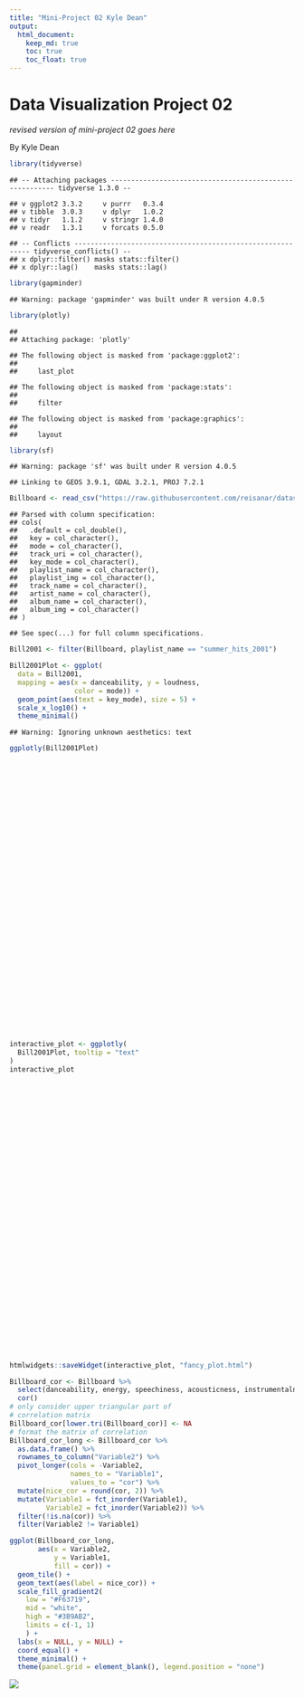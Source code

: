 ```yaml
---
title: "Mini-Project 02 Kyle Dean"
output: 
  html_document:
    keep_md: true
    toc: true
    toc_float: true
---
```


# Data Visualization Project 02

_revised version of mini-project 02 goes here_

By Kyle Dean


```r
library(tidyverse)
```

```
## -- Attaching packages -------------------------------------------------------- tidyverse 1.3.0 --
```

```
## v ggplot2 3.3.2     v purrr   0.3.4
## v tibble  3.0.3     v dplyr   1.0.2
## v tidyr   1.1.2     v stringr 1.4.0
## v readr   1.3.1     v forcats 0.5.0
```

```
## -- Conflicts ----------------------------------------------------------- tidyverse_conflicts() --
## x dplyr::filter() masks stats::filter()
## x dplyr::lag()    masks stats::lag()
```

```r
library(gapminder)
```

```
## Warning: package 'gapminder' was built under R version 4.0.5
```

```r
library(plotly)
```

```
## 
## Attaching package: 'plotly'
```

```
## The following object is masked from 'package:ggplot2':
## 
##     last_plot
```

```
## The following object is masked from 'package:stats':
## 
##     filter
```

```
## The following object is masked from 'package:graphics':
## 
##     layout
```

```r
library(sf)
```

```
## Warning: package 'sf' was built under R version 4.0.5
```

```
## Linking to GEOS 3.9.1, GDAL 3.2.1, PROJ 7.2.1
```


```r
Billboard <- read_csv("https://raw.githubusercontent.com/reisanar/datasets/master/all_billboard_summer_hits.csv")
```

```
## Parsed with column specification:
## cols(
##   .default = col_double(),
##   key = col_character(),
##   mode = col_character(),
##   track_uri = col_character(),
##   key_mode = col_character(),
##   playlist_name = col_character(),
##   playlist_img = col_character(),
##   track_name = col_character(),
##   artist_name = col_character(),
##   album_name = col_character(),
##   album_img = col_character()
## )
```

```
## See spec(...) for full column specifications.
```


```r
Bill2001 <- filter(Billboard, playlist_name == "summer_hits_2001")
```

```r
Bill2001Plot <- ggplot(
  data = Bill2001,
  mapping = aes(x = danceability, y = loudness, 
                color = mode)) +
  geom_point(aes(text = key_mode), size = 5) +
  scale_x_log10() +
  theme_minimal()
```

```
## Warning: Ignoring unknown aesthetics: text
```

```r
ggplotly(Bill2001Plot)
```

<!--html_preserve--><div id="htmlwidget-320a078cefca1c4a5418" style="width:672px;height:480px;" class="plotly html-widget"></div>
<script type="application/json" data-for="htmlwidget-320a078cefca1c4a5418">{"x":{"data":[{"x":[-0.182434630440219,-0.274905478918531,-0.329754146925876,-0.151195298948196,-0.193141970481183],"y":[-4.938,-4.95,-5.862,-6.347,-4.98],"text":["F# major<br />danceability: 0.657<br />loudness: -4.938<br />mode: major","C# major<br />danceability: 0.531<br />loudness: -4.950<br />mode: major","C major<br />danceability: 0.468<br />loudness: -5.862<br />mode: major","G major<br />danceability: 0.706<br />loudness: -6.347<br />mode: major","C major<br />danceability: 0.641<br />loudness: -4.980<br />mode: major"],"type":"scatter","mode":"markers","marker":{"autocolorscale":false,"color":"rgba(248,118,109,1)","opacity":1,"size":18.8976377952756,"symbol":"circle","line":{"width":1.88976377952756,"color":"rgba(248,118,109,1)"}},"hoveron":"points","name":"major","legendgroup":"major","showlegend":true,"xaxis":"x","yaxis":"y","hoverinfo":"text","frame":null},{"x":[-0.0414361167780325,-0.156144577376839,-0.0757207139381184,-0.224753740259764,-0.185086818724926],"y":[-4.278,-5.319,-4.386,-6.239,-7.519],"text":["G# minor<br />danceability: 0.909<br />loudness: -4.278<br />mode: minor","F minor<br />danceability: 0.698<br />loudness: -5.319<br />mode: minor","C# minor<br />danceability: 0.840<br />loudness: -4.386<br />mode: minor","F minor<br />danceability: 0.596<br />loudness: -6.239<br />mode: minor","B minor<br />danceability: 0.653<br />loudness: -7.519<br />mode: minor"],"type":"scatter","mode":"markers","marker":{"autocolorscale":false,"color":"rgba(0,191,196,1)","opacity":1,"size":18.8976377952756,"symbol":"circle","line":{"width":1.88976377952756,"color":"rgba(0,191,196,1)"}},"hoveron":"points","name":"minor","legendgroup":"minor","showlegend":true,"xaxis":"x","yaxis":"y","hoverinfo":"text","frame":null}],"layout":{"margin":{"t":26.2283105022831,"r":7.30593607305936,"b":40.1826484018265,"l":37.2602739726027},"font":{"color":"rgba(0,0,0,1)","family":"","size":14.6118721461187},"xaxis":{"domain":[0,1],"automargin":true,"type":"linear","autorange":false,"range":[-0.344170048433268,-0.0270202152706404],"tickmode":"array","ticktext":["0.5","0.6","0.7"],"tickvals":[-0.301029995663981,-0.221848749616356,-0.154901959985743],"categoryorder":"array","categoryarray":["0.5","0.6","0.7"],"nticks":null,"ticks":"","tickcolor":null,"ticklen":3.65296803652968,"tickwidth":0,"showticklabels":true,"tickfont":{"color":"rgba(77,77,77,1)","family":"","size":11.689497716895},"tickangle":-0,"showline":false,"linecolor":null,"linewidth":0,"showgrid":true,"gridcolor":"rgba(235,235,235,1)","gridwidth":0.66417600664176,"zeroline":false,"anchor":"y","title":{"text":"danceability","font":{"color":"rgba(0,0,0,1)","family":"","size":14.6118721461187}},"hoverformat":".2f"},"yaxis":{"domain":[0,1],"automargin":true,"type":"linear","autorange":false,"range":[-7.68105,-4.11595],"tickmode":"array","ticktext":["-7","-6","-5"],"tickvals":[-7,-6,-5],"categoryorder":"array","categoryarray":["-7","-6","-5"],"nticks":null,"ticks":"","tickcolor":null,"ticklen":3.65296803652968,"tickwidth":0,"showticklabels":true,"tickfont":{"color":"rgba(77,77,77,1)","family":"","size":11.689497716895},"tickangle":-0,"showline":false,"linecolor":null,"linewidth":0,"showgrid":true,"gridcolor":"rgba(235,235,235,1)","gridwidth":0.66417600664176,"zeroline":false,"anchor":"x","title":{"text":"loudness","font":{"color":"rgba(0,0,0,1)","family":"","size":14.6118721461187}},"hoverformat":".2f"},"shapes":[{"type":"rect","fillcolor":null,"line":{"color":null,"width":0,"linetype":[]},"yref":"paper","xref":"paper","x0":0,"x1":1,"y0":0,"y1":1}],"showlegend":true,"legend":{"bgcolor":null,"bordercolor":null,"borderwidth":0,"font":{"color":"rgba(0,0,0,1)","family":"","size":11.689497716895},"y":0.93503937007874},"annotations":[{"text":"mode","x":1.02,"y":1,"showarrow":false,"ax":0,"ay":0,"font":{"color":"rgba(0,0,0,1)","family":"","size":14.6118721461187},"xref":"paper","yref":"paper","textangle":-0,"xanchor":"left","yanchor":"bottom","legendTitle":true}],"hovermode":"closest","barmode":"relative"},"config":{"doubleClick":"reset","showSendToCloud":false},"source":"A","attrs":{"3474764a6868":{"text":{},"x":{},"y":{},"colour":{},"type":"scatter"}},"cur_data":"3474764a6868","visdat":{"3474764a6868":["function (y) ","x"]},"highlight":{"on":"plotly_click","persistent":false,"dynamic":false,"selectize":false,"opacityDim":0.2,"selected":{"opacity":1},"debounce":0},"shinyEvents":["plotly_hover","plotly_click","plotly_selected","plotly_relayout","plotly_brushed","plotly_brushing","plotly_clickannotation","plotly_doubleclick","plotly_deselect","plotly_afterplot","plotly_sunburstclick"],"base_url":"https://plot.ly"},"evals":[],"jsHooks":[]}</script><!--/html_preserve-->

```r
interactive_plot <- ggplotly(
  Bill2001Plot, tooltip = "text"
) 
interactive_plot
```

<!--html_preserve--><div id="htmlwidget-6dfb22e3e36650154e95" style="width:672px;height:480px;" class="plotly html-widget"></div>
<script type="application/json" data-for="htmlwidget-6dfb22e3e36650154e95">{"x":{"data":[{"x":[-0.182434630440219,-0.274905478918531,-0.329754146925876,-0.151195298948196,-0.193141970481183],"y":[-4.938,-4.95,-5.862,-6.347,-4.98],"text":["F# major","C# major","C major","G major","C major"],"type":"scatter","mode":"markers","marker":{"autocolorscale":false,"color":"rgba(248,118,109,1)","opacity":1,"size":18.8976377952756,"symbol":"circle","line":{"width":1.88976377952756,"color":"rgba(248,118,109,1)"}},"hoveron":"points","name":"major","legendgroup":"major","showlegend":true,"xaxis":"x","yaxis":"y","hoverinfo":"text","frame":null},{"x":[-0.0414361167780325,-0.156144577376839,-0.0757207139381184,-0.224753740259764,-0.185086818724926],"y":[-4.278,-5.319,-4.386,-6.239,-7.519],"text":["G# minor","F minor","C# minor","F minor","B minor"],"type":"scatter","mode":"markers","marker":{"autocolorscale":false,"color":"rgba(0,191,196,1)","opacity":1,"size":18.8976377952756,"symbol":"circle","line":{"width":1.88976377952756,"color":"rgba(0,191,196,1)"}},"hoveron":"points","name":"minor","legendgroup":"minor","showlegend":true,"xaxis":"x","yaxis":"y","hoverinfo":"text","frame":null}],"layout":{"margin":{"t":26.2283105022831,"r":7.30593607305936,"b":40.1826484018265,"l":37.2602739726027},"font":{"color":"rgba(0,0,0,1)","family":"","size":14.6118721461187},"xaxis":{"domain":[0,1],"automargin":true,"type":"linear","autorange":false,"range":[-0.344170048433268,-0.0270202152706404],"tickmode":"array","ticktext":["0.5","0.6","0.7"],"tickvals":[-0.301029995663981,-0.221848749616356,-0.154901959985743],"categoryorder":"array","categoryarray":["0.5","0.6","0.7"],"nticks":null,"ticks":"","tickcolor":null,"ticklen":3.65296803652968,"tickwidth":0,"showticklabels":true,"tickfont":{"color":"rgba(77,77,77,1)","family":"","size":11.689497716895},"tickangle":-0,"showline":false,"linecolor":null,"linewidth":0,"showgrid":true,"gridcolor":"rgba(235,235,235,1)","gridwidth":0.66417600664176,"zeroline":false,"anchor":"y","title":{"text":"danceability","font":{"color":"rgba(0,0,0,1)","family":"","size":14.6118721461187}},"hoverformat":".2f"},"yaxis":{"domain":[0,1],"automargin":true,"type":"linear","autorange":false,"range":[-7.68105,-4.11595],"tickmode":"array","ticktext":["-7","-6","-5"],"tickvals":[-7,-6,-5],"categoryorder":"array","categoryarray":["-7","-6","-5"],"nticks":null,"ticks":"","tickcolor":null,"ticklen":3.65296803652968,"tickwidth":0,"showticklabels":true,"tickfont":{"color":"rgba(77,77,77,1)","family":"","size":11.689497716895},"tickangle":-0,"showline":false,"linecolor":null,"linewidth":0,"showgrid":true,"gridcolor":"rgba(235,235,235,1)","gridwidth":0.66417600664176,"zeroline":false,"anchor":"x","title":{"text":"loudness","font":{"color":"rgba(0,0,0,1)","family":"","size":14.6118721461187}},"hoverformat":".2f"},"shapes":[{"type":"rect","fillcolor":null,"line":{"color":null,"width":0,"linetype":[]},"yref":"paper","xref":"paper","x0":0,"x1":1,"y0":0,"y1":1}],"showlegend":true,"legend":{"bgcolor":null,"bordercolor":null,"borderwidth":0,"font":{"color":"rgba(0,0,0,1)","family":"","size":11.689497716895},"y":0.93503937007874},"annotations":[{"text":"mode","x":1.02,"y":1,"showarrow":false,"ax":0,"ay":0,"font":{"color":"rgba(0,0,0,1)","family":"","size":14.6118721461187},"xref":"paper","yref":"paper","textangle":-0,"xanchor":"left","yanchor":"bottom","legendTitle":true}],"hovermode":"closest","barmode":"relative"},"config":{"doubleClick":"reset","showSendToCloud":false},"source":"A","attrs":{"34742cad82e":{"text":{},"x":{},"y":{},"colour":{},"type":"scatter"}},"cur_data":"34742cad82e","visdat":{"34742cad82e":["function (y) ","x"]},"highlight":{"on":"plotly_click","persistent":false,"dynamic":false,"selectize":false,"opacityDim":0.2,"selected":{"opacity":1},"debounce":0},"shinyEvents":["plotly_hover","plotly_click","plotly_selected","plotly_relayout","plotly_brushed","plotly_brushing","plotly_clickannotation","plotly_doubleclick","plotly_deselect","plotly_afterplot","plotly_sunburstclick"],"base_url":"https://plot.ly"},"evals":[],"jsHooks":[]}</script><!--/html_preserve-->

```r
htmlwidgets::saveWidget(interactive_plot, "fancy_plot.html")
```



```r
Billboard_cor <- Billboard %>% 
  select(danceability, energy, speechiness, acousticness, instrumentalness) %>% 
  cor()
# only consider upper triangular part of
# correlation matrix
Billboard_cor[lower.tri(Billboard_cor)] <- NA
# format the matrix of correlation
Billboard_cor_long <- Billboard_cor %>% 
  as.data.frame() %>% 
  rownames_to_column("Variable2") %>% 
  pivot_longer(cols = -Variable2,
               names_to = "Variable1",
               values_to = "cor") %>% 
  mutate(nice_cor = round(cor, 2)) %>% 
  mutate(Variable1 = fct_inorder(Variable1),
         Variable2 = fct_inorder(Variable2)) %>% 
  filter(!is.na(cor)) %>% 
  filter(Variable2 != Variable1)
```


```r
ggplot(Billboard_cor_long, 
       aes(x = Variable2, 
           y = Variable1, 
           fill = cor)) +
  geom_tile() +
  geom_text(aes(label = nice_cor)) +
  scale_fill_gradient2(
    low = "#F63719", 
    mid = "white", 
    high = "#3B9AB2", 
    limits = c(-1, 1)
    ) +
  labs(x = NULL, y = NULL) +
  coord_equal() +
  theme_minimal() +
  theme(panel.grid = element_blank(), legend.position = "none")
```

![](lastname_project_02_files/figure-html/unnamed-chunk-8-1.png)<!-- -->












